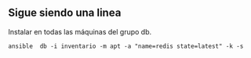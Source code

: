 ## Sigue siendo una linea


Instalar en todas las máquinas del grupo db.

```console
ansible  db -i inventario -m apt -a "name=redis state=latest" -k -s
```
